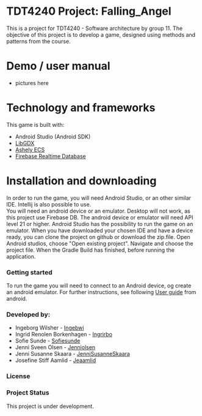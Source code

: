 # TDT4240 Project: Falling_Angel
This is a project for TDT4240 - Software architecture by group 11. The objective of this project is to develop a game, designed using methods and patterns from the course. 


# Demo / user manual

* pictures here


# Technology and frameworks 
This game is built with: 
* Android Studio (Android SDK)
* [LibGDX](https://github.com/libgdx/libgdx/wiki)
* [Ashely ECS](https://github.com/libgdx/ashley/wiki) 
* [Firebase Realtime Database](https://firebase.google.com/)


# Installation and downloading
In order to run the game, you will need Android Studio, or an other similar IDE. Intellij is also possible to use.  
You will need an android device or an emulator. Desktop will not work, as this project use Firebase DB. 
The android device or emulator will need API level 21 or higher. Android Studio has the possibility to run the game on an emulator. 
When you have downloaded your chosen IDE and have a device ready, you can clone the project on github or download the zip.file. Open Android studios, choose 
"Open existing project". Navigate and choose the project file. When the Gradle Build has finished, before running the application.


### Getting started
To run the game you will need to connect to an Android device, og create an android emulator. 
For further instructions, see following [User guide](https://developer.android.com/studio/run/managing-avds) from android. 


### Developed by:
* Ingeborg Wilsher - [Ingebwi](https://github.com/Ingebwi)   
* Ingrid Renolen Borkenhagen - [Ingrirbo](https://github.com/ingrirbo)
* Sofie Sunde - [Sofiesunde](https://github.com/sofiesunde)
* Jenni Sveen Olsen -  [Jenniolsen](https://github.com/jenniolsen)
* Jenni Susanne Skaara - [JenniSusanneSkaara](https://github.com/JenniSusanneSkaara)
* Josefine Stiff Aamlid - [Jeaamlid](https://github.com/Jeaamlid)


### License


### Project Status
This project is under development.

